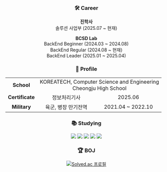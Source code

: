 <h3 align="center">🛠️ Career</h3>
<div align="center">
  <p><strong>진학사</strong><br>
  솔루션 사업부 (2025.07 ~ 현재)</p>

  <p><strong>BCSD Lab</strong><br>
  BackEnd Beginner (2024.03 ~ 2024.08)<br>
  BackEnd Regular (2024.08 ~ 현재)<br>
  BackEnd Leader (2025.01 ~ 2025.04)</p>
</div>

<h3 align="center">📄 Profile</h3>
<div align="center">
  <table>
    <tr>
      <td align="center"><b>School</b></td>
      <td align="center" colspan="2">
        KOREATECH, Computer Science and Engineering<br>
        Cheongju High School
      </td>
    </tr>
    <tr>
      <td align="center"><b>Certificate</b></td>
      <td align="center">정보처리기사</td>
      <td align="center">2025.06</td>
    </tr>
    <tr>
      <td align="center"><b>Military</b></td>
      <td align="center">육군, 병장 만기전역</td>
      <td align="center">2021.04 ~ 2022.10</td>
    </tr>
  </table>
</div>

<h3 align="center">📚 Studying</h3>
<div align="center">
  <img src="https://img.shields.io/badge/JAVA-007396?style=for-the-badge&logo=Java&logoColor=white">
  <img src="https://img.shields.io/badge/Spring-6DB33F?style=for-the-badge&logo=Spring&logoColor=white">
  <img src="https://img.shields.io/badge/SpringBoot-6DB33F?style=for-the-badge&logo=SpringBoot&logoColor=white">
  <img src="https://img.shields.io/badge/MySQL-4479A1?style=for-the-badge&logo=mysql&logoColor=white">
  <img src="https://img.shields.io/badge/AWS-232F3E?style=for-the-badge&logo=amazonaws&logoColor=white">
</div>

<h3 align="center">🏆 BOJ</h3>
<div align="center">
  <a href="https://solved.ac/white0424">
    <img src="http://mazassumnida.wtf/api/v2/generate_badge?boj=white0424" alt="Solved.ac 프로필">
  </a>
</div>
